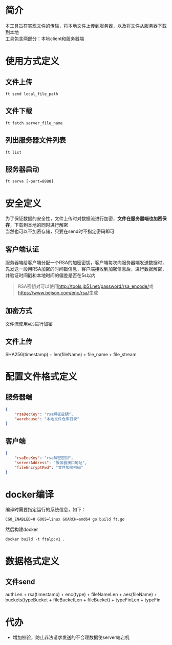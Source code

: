 # 简介
本工具旨在实现文件的传输，将本地文件上传到服务器，以及将文件从服务器下载到本地  
工具包含两部分：本地client和服务器端  
# 使用方式定义
## 文件上传
``` shell script
ft send local_file_path
```
## 文件下载
``` shell script
ft fetch server_file_name
```
## 列出服务器文件列表
``` shell script
ft list
```
## 服务器启动
```shell script
ft serve [-port=8888]
```
# 安全定义
为了保证数据的安全性，文件上传时对数据流进行加密，**文件在服务器端也加密保存**，下载到本地的同时进行解密  
当然也可以不加密存储，只要在send时不指定密码即可
## 客户端认证
服务器端给客户端分配一个RSA的加密密钥，客户端每次向服务器端发送数据时，先发送一段用RSA加密的时间戳信息，客户端接收到加密信息后，进行数据解密，并验证时间戳和本地时间的偏差是否在5s以内  
> RSA密钥对可以使用<http://tools.jb51.net/password/rsa_encode/>或<https://www.bejson.com/enc/rsa/>生成
## 加密方式
文件流使用`AES`进行加密 
## 文件上传
SHA256(timestamp) + len(fileName) + file_name + file_stream  
# 配置文件格式定义
## 服务器端
```json
{
    "rsaDecKey": "rsa解密密钥",
    "warehouse": "本地文件仓库目录"
}
```
## 客户端
```json
{
    "rsaEncKey": "rsa解密密钥",
    "serverAddress": "服务器接口地址",
    "fileEncryptPwd": "文件加密密码"
}
```
# docker编译
编译时需要指定运行的系统信息，如下：
``` shell
CGO_ENABLED=0 GOOS=linux GOARCH=amd64 go build ft.go
```
然后构建docker
``` shell
docker build -t ftalp:v1 .
```
# 数据格式定义
## 文件send
authLen + rsa(timestamp) + enc(type) + fileNameLen + aes(fileName) + buckets(typeBucket + fileBucketLen + fileBucket) + typeFinLen + typeFin

# 代办
- 增加校验，防止非法请求发送的不合理数据使server端宕机